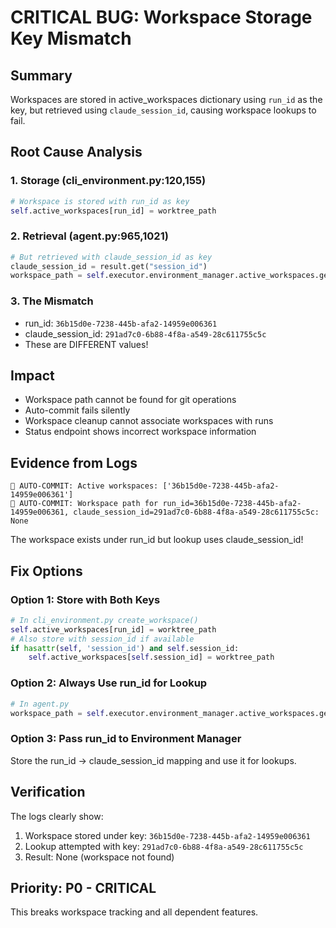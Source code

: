 # CRITICAL BUG: Workspace Storage Key Mismatch

## Summary
Workspaces are stored in active_workspaces dictionary using `run_id` as the key, but retrieved using `claude_session_id`, causing workspace lookups to fail.

## Root Cause Analysis

### 1. Storage (cli_environment.py:120,155)
```python
# Workspace is stored with run_id as key
self.active_workspaces[run_id] = worktree_path
```

### 2. Retrieval (agent.py:965,1021)
```python
# But retrieved with claude_session_id as key
claude_session_id = result.get("session_id")
workspace_path = self.executor.environment_manager.active_workspaces.get(claude_session_id)
```

### 3. The Mismatch
- run_id: `36b15d0e-7238-445b-afa2-14959e006361`
- claude_session_id: `291ad7c0-6b88-4f8a-a549-28c611755c5c`
- These are DIFFERENT values!

## Impact
- Workspace path cannot be found for git operations
- Auto-commit fails silently
- Workspace cleanup cannot associate workspaces with runs
- Status endpoint shows incorrect workspace information

## Evidence from Logs
```
📝 AUTO-COMMIT: Active workspaces: ['36b15d0e-7238-445b-afa2-14959e006361']
📝 AUTO-COMMIT: Workspace path for run_id=36b15d0e-7238-445b-afa2-14959e006361, claude_session_id=291ad7c0-6b88-4f8a-a549-28c611755c5c: None
```
The workspace exists under run_id but lookup uses claude_session_id!

## Fix Options

### Option 1: Store with Both Keys
```python
# In cli_environment.py create_workspace()
self.active_workspaces[run_id] = worktree_path
# Also store with session_id if available
if hasattr(self, 'session_id') and self.session_id:
    self.active_workspaces[self.session_id] = worktree_path
```

### Option 2: Always Use run_id for Lookup
```python
# In agent.py
workspace_path = self.executor.environment_manager.active_workspaces.get(run_id)
```

### Option 3: Pass run_id to Environment Manager
Store the run_id → claude_session_id mapping and use it for lookups.

## Verification
The logs clearly show:
1. Workspace stored under key: `36b15d0e-7238-445b-afa2-14959e006361`
2. Lookup attempted with key: `291ad7c0-6b88-4f8a-a549-28c611755c5c`
3. Result: None (workspace not found)

## Priority: P0 - CRITICAL
This breaks workspace tracking and all dependent features.